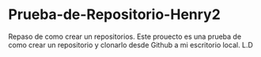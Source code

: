 # Prueba-de-Repositorio-Henry2
Repaso de como crear un repositorios.
Este prouecto es una prueba de como crear un repositorio
y clonarlo desde Github a mi escritorio local.
L.D
